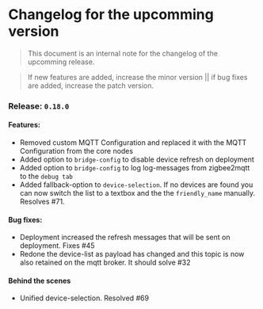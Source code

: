 # Changelog for the upcomming version
> This document is an internal note for the changelog of the upcomming release.

> If new features are added, increase the minor version || if bug fixes are added, increase the patch version.


### Release: `0.18.0`


#### Features:

- Removed custom MQTT Configuration and replaced it with the MQTT Configuration from the core nodes
- Added option to `bridge-config` to disable device refresh on deployment
- Added option to `bridge-config` to log log-messages from zigbee2mqtt to the `debug tab`
- Added fallback-option to `device-selection`. If no devices are found you can now switch the list to a textbox and the the `friendly_name` manually. Resolves #71.

#### Bug fixes:

- Deployment increased the refresh messages that will be sent on deployment. Fixes #45
- Redone the device-list as payload has changed and this topic is now also retained on the mqtt broker. It should solve #32

#### Behind the scenes

- Unified device-selection. Resolved #69
